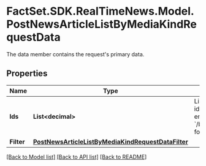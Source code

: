 # FactSet.SDK.RealTimeNews.Model.PostNewsArticleListByMediaKindRequestData
The data member contains the request's primary data.

## Properties

Name | Type | Description | Notes
------------ | ------------- | ------------- | -------------
**Ids** | **List&lt;decimal&gt;** | List of media kind identifiers. See endpoint &#x60;/basic/media/kind/list&#x60; for valid values. | 
**Filter** | [**PostNewsArticleListByMediaKindRequestDataFilter**](PostNewsArticleListByMediaKindRequestDataFilter.md) |  | [optional] 

[[Back to Model list]](../README.md#documentation-for-models) [[Back to API list]](../README.md#documentation-for-api-endpoints) [[Back to README]](../README.md)

